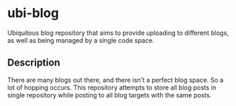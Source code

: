 # ubi-blog

Ubiquitous blog repository that aims to provide uploading to different blogs, as well as being managed by a single code space.

## Description

There are many blogs out there, and there isn't a perfect blog space. So a lot of hopping occurs.
This repository attempts to store all blog posts in single repository while posting to all blog targets with the same posts.
